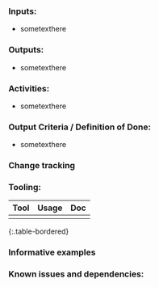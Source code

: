 ### **Inputs:** 

* sometexthere

### **Outputs:**

* sometexthere

### **Activities:**

* sometexthere

### **Output Criteria / Definition of Done:**

* sometexthere


### **Change tracking**

### **Tooling:**

| Tool | Usage | Doc |
| --- | ---| --- |
|  |  | |
{:.table-bordered}  
   

### **Informative examples**

### **Known issues and dependencies:**


